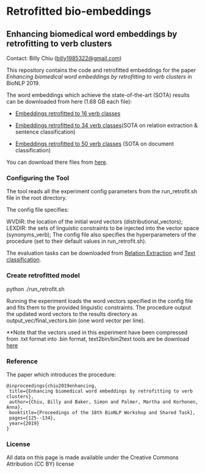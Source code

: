 # Retrofitted bio-embeddings

## Enhancing biomedical word embeddings by retrofitting to verb clusters

Contact: Billy Chiu (billy1985322@gmail.com)

This repository contains the code and retrofitted embeddings for the paper *Enhancing biomedical word embeddings by retrofitting to verb clusters* in BioNLP 2019. 

The word embeddings which achieve the state-of-the-art (SOTA) results can be downloaded from here (1.68 GB each file): 

* [Embeddings retrofitted to 16 verb classes ](https://ndownloader.figshare.com/files/17414963)

* [Embeddings retrofitted to 34 verb classes](https://ndownloader.figshare.com/files/17414960)(SOTA on relation extraction & sentence classification)

* [Embeddings retrofitted to 50 verb classes](https://ndownloader.figshare.com/files/17414957) (SOTA on document classification)

You can download there files from [here](https://figshare.com/articles/Enhancing_biomedical_word_embeddings_by_retrofitting_to_verb_clusters/9723827).


### Configuring the Tool
The tool reads all the experiment config parameters from the run_retrofit.sh file in the root directory.

The config file specifies:

WVDIR: the location of the initial word vectors (distributional_vectors);
LEXDIR: the sets of linguistic constraints to be injected into the vector space (synonyms_verb);
The config file also specifies the hyperparameters of the procedure (set to their default values in run_retrofit.sh).

The evaluation tasks can be downloaded from [Relation Extraction](https://github.com/jbjorne/TEES) and [Text classification](https://github.com/cambridgeltl/multilabel-nn).

### Create retrofitted model
python ./run_retrofit.sh

Running the experiment loads the word vectors specified in the config file and fits them to the provided linguistic constraints. The procedure output the updated word vectors to the results directory as output_vec/final_vectors.bin (one word vector per line).

**Note that the vectors used in this experiment have been compressed from .txt format into .bin format, text2bin/bin2text tools are be download [here](https://github.com/marekrei/convertvec) 

### Reference
The paper which introduces the procedure:
 ```
@inproceedings{chiu2019enhancing,
  title={Enhancing biomedical word embeddings by retrofitting to verb clusters},
  author={Chiu, Billy and Baker, Simon and Palmer, Martha and Korhonen, Anna},
  booktitle={Proceedings of the 18th BioNLP Workshop and Shared Task},
  pages={125--134},
  year={2019}
}
 ```

### License
All data on this page is made available under the Creative Commons Attribution (CC BY) license

